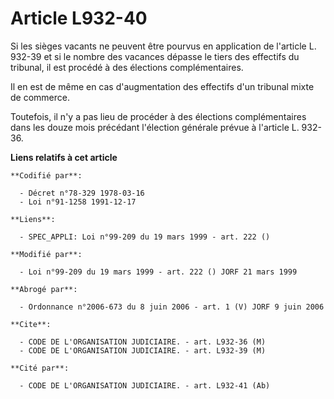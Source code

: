 # Article L932-40

Si les sièges vacants ne peuvent être pourvus en application de l'article L. 932-39 et si le nombre des vacances dépasse le
tiers des effectifs du tribunal, il est procédé à des élections complémentaires.

Il en est de même en cas d'augmentation des effectifs d'un tribunal mixte de commerce.

Toutefois, il n'y a pas lieu de procéder à des élections complémentaires dans les douze mois précédant l'élection générale
prévue à l'article L. 932-36.

**Liens relatifs à cet article**

	**Codifié par**:

	  - Décret n°78-329 1978-03-16
	  - Loi n°91-1258 1991-12-17

	**Liens**:

	  - SPEC_APPLI: Loi n°99-209 du 19 mars 1999 - art. 222 ()

	**Modifié par**:

	  - Loi n°99-209 du 19 mars 1999 - art. 222 () JORF 21 mars 1999

	**Abrogé par**:

	  - Ordonnance n°2006-673 du 8 juin 2006 - art. 1 (V) JORF 9 juin 2006

	**Cite**:

	  - CODE DE L'ORGANISATION JUDICIAIRE. - art. L932-36 (M)
	  - CODE DE L'ORGANISATION JUDICIAIRE. - art. L932-39 (M)

	**Cité par**:

	  - CODE DE L'ORGANISATION JUDICIAIRE. - art. L932-41 (Ab)
